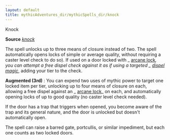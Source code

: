 ```yaml
---
layout: default
title: mythicAdventures_dir/mythicSpells_dir/knock
---
```

Knock

**Source** [_knock_](../../spells_dir/knock#_knock)

The spell unlocks up to three means of closure instead of two. The spell automatically opens locks of simple or average quality, without requiring a caster level check to do so). If used on a door locked with _ [arcane lock](../../spells_dir/arcaneLock#_arcane-lock)_, you can attempt a free dispel check against it as if using a targeted _ [dispel magic](../../spells_dir/dispelMagic#_dispel-magic)_, adding your tier to the check.

**Augmented (3rd)** : You can expend two uses of mythic power to target one locked item per tier, unlocking up to four means of closure on each, allowing a free dispel against an _ [arcane lock](../../spells_dir/arcaneLock#_arcane-lock)_ on each, and automatically opening locks of up to good quality (no caster level check needed).

If the door has a trap that triggers when opened, you become aware of the trap and its general nature, and the door is unlocked but doesn't automatically open.

The spell can raise a barred gate, portcullis, or similar impediment, but each one counts as two locked doors.

